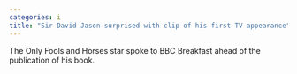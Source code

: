 ```yaml
---
categories: i
title: "Sir David Jason surprised with clip of his first TV appearance"
---
```

The Only Fools and Horses star spoke to BBC Breakfast ahead of the publication of his book.